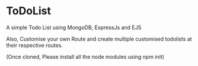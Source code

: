 # ToDoList
A simple Todo List using MongoDB, ExpressJs and EJS

Also, Customise your own Route and create multiple customised todolists at their respective routes.

(Once cloned, Please install all the node modules using npm init)
